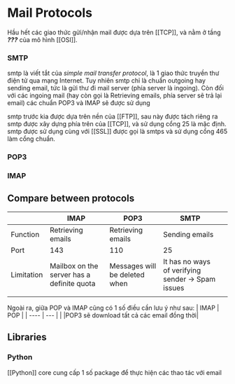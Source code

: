 ---
---

# Mail Protocols

Hầu hết các giao thức gửi/nhận mail được dựa trên [[TCP]], và nằm ở tầng ___???___ của mô hình [[OSI]].

### SMTP

smtp là viết tắt của _simple mail transfer protocol_, là 1 giao thức truyền thư điện tử qua mạng Internet. Tuy nhiên smtp chỉ là chuẩn outgoing hay sending email, tức là gửi thư đi mail server (phía server là ingoing). Còn đối với các ingoing mail (hay còn gọi là Retrieving emails, phía server sẽ trả lại email) các chuẩn POP3 và IMAP sẽ được sử dụng

smtp trước kia được dựa trên nền của [[FTP]], sau này được tách riêng ra
smtp được xây dựng phía trên của [[TCP]], và sử dụng cổng 25 là mặc định. smtp được sử dụng cùng với [[SSL]] được gọi là smtps và sử dụng cổng 465 làm cổng chuẩn.

### POP3



### IMAP

## Compare between protocols

|            | IMAP                                       | POP3                          | SMTP                                              |     |
| ---------- | ------------------------------------------ | ----------------------------- | ------------------------------------------------- | --- |
| Function   | Retrieving emails                          | Retrieving emails             | Sending emails                                    |     |
| Port       | 143                                        | 110                           | 25                                                |     |
| Limitation | Mailbox on the server has a definite quota | Messages will be deleted when | It has no ways of verifying sender -> Spam issues |     |
|            |                                            |                               |                                                   |     | 

Ngoài ra, giữa POP và IMAP cũng có 1 số điều cần lưu ý như sau:
| IMAP | POP |
| ---- | --- |
|      |POP3 sẽ download tất cả các email đồng thời|

## Libraries
### Python
[[Python]] core cung cấp 1 số package để thực hiện các thao tác với email